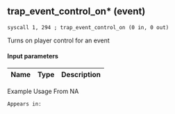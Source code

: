 ## trap_event_control_on* (event)

`syscall 1, 294 ; trap_event_control_on (0 in, 0 out)`

Turns on player control for an event

#### Input parameters
| Name | Type | Description
|------|------|------------


Example Usage From NA






	Appears in:



